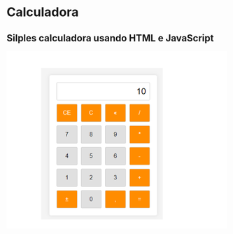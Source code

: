 # Calculadora
<h2>Silples calculadora usando HTML e JavaScript</h2>

<img src="foto calculadora.png" alt="Logo da Minha Empresa">
